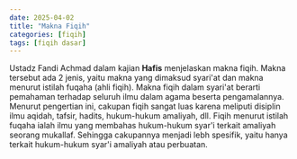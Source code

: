 ```yaml
---
date: 2025-04-02
title: "Makna Fiqih"
categories: [fiqih]
tags: [fiqih dasar]
---
```

Ustadz Fandi Achmad dalam kajian **Hafis** menjelaskan makna fiqih. Makna tersebut ada 2 jenis, yaitu makna yang dimaksud syari'at dan makna menurut istilah fuqaha (ahli fiqih). Makna fiqih dalam syari'at berarti pemahaman terhadap seluruh ilmu dalam agama beserta pengamalannya. Menurut pengertian ini, cakupan fiqih sangat luas karena meliputi disiplin ilmu aqidah, tafsir, hadits, hukum-hukum amaliyah, dll.
  Fiqih menurut istilah fuqaha ialah ilmu yang membahas hukum-hukum syar'i terkait amaliyah seorang mukallaf. Sehingga cakupannya menjadi lebh spesifik, yaitu hanya terkait hukum-hukum syar'i amaliyah atau perbuatan.
